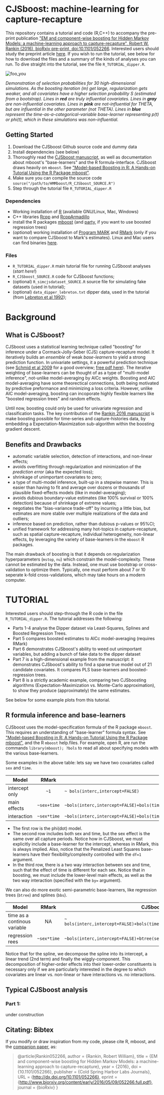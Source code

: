 # CJSboost: machine-learning for capture-recapture

This repository contains a tutorial and code (R,C++) to accompany the pre-print publication ["EM and component-wise boosting for Hidden Markov Models: a machine-learning approach to capture-recapture", Robert W. Rankin (2016), bioRxiv pre-print, doi:10.1101/052266](http://www.biorxiv.org/content/early/2016/05/09/052266).  Interested users should study the preprint article [here](http://www.biorxiv.org/content/early/2016/05/09/052266). If you wish to run the tutorial, see below for how to download the files and a summary of the kinds of analyses you can run. To dive straight into the tutorial, see the file `R_TUTORIAL_dipper.R`.

![foo_you](https://github.com/faraway1nspace/HMMboost/blob/master/img/ANIMATION_stabselect.gif)

_Demonstration of selection probabilities for 30 high-dimensional simulations. As the boosting iteration (<i>m</i>) get large, regularization gets weaker, and all covariates have a higher selection probability S (estimated from a bootstrap). Lines in <b>red</b> are truly influential covariates. Lines in <b>gray</b> are non-influential covariates. Lines in <b>pink</b> are not-influential for THETA, but are influential in the other parameter (not THETA). Lines in <b>blue</b> represent the time-as-a-categorical-variable base-learner representing p(t) or phi(t), which in these simulations was non-influential._
## Getting Started
1. Download the CJSboost Github source code and dummy data
2. Install dependencies (see below)
3. Thoroughly read the [CJSboost manuscript](http://www.biorxiv.org/content/early/2016/05/09/052266), as well as documentation about mboost's "base-learners" and the R formula-interface. CJSboost draws heavily on `mboost`. See ["Model-based Boosting in R: A Hands-on Tutorial Using the R Package mboost"](https://epub.ub.uni-muenchen.de/12754/).
4. Make sure you can compile the source code `source("/path/to/HMMboost/R_CJSboost_SOURCE.R")`
5. Step through the tutorial file `R_TUTORIAL_dipper.R`

### Dependencies
* Working installation of [R](www.r-project.org) (available GNU/Linux, Mac, Windows)
* C++ libraries [Rcpp](https://cran.r-project.org/web/packages/Rcpp/index.html) and [RcppArmadillo](https://cran.r-project.org/web/packages/RcppArmadillo/index.html)
* install the R packages [mboost](https://cran.r-project.org/web/packages/mboost/index.html) (and [party](https://cran.r-project.org/web/packages/party/index.html), if you want to use boosted regression trees)
* (_optional_) working installation of [Program MARK](http://www.phidot.org/software/mark/) and [RMark](https://cran.r-project.org/web/packages/RMark/index.html) (only if you want to compare CJSboost to Mark's estimates). Linux and Mac users can find binaries [here](http://www.phidot.org/software/mark/rmark/linux/).

### Files
* `R_TUTORIAL_dipper.R` main tutorial file for running CJSboost analyses (_start here!_)
* `R_CJSboost_SOURCE.R` code for CJSboost functions;
* (optional) `R_simcjsdataset_SOURCE.R` source file for simulating fake datasets (used in tutorial);
* (optional) `data_dipper_lebreton.txt` dipper data, used in the tutorial (from [Lebreton et al 1992](http://dx.doi.org/10.2307/2937171/));

# Background
## What is CJSboost?

CJSboost uses a statistical learning technique called "boosting" for inference under a Cormack-Jolly-Seber (CJS) capture-recapture model. It iteratively builds an _ensemble_ of weak _base-learners_ to yield a strong prediction function. In univariate settings, it a powerful prediction technique (see [Schmid et al 2009](http://link.springer.com/article/10.1007/s11222-009-9162-7) for a good overview; [free pdf here](https://epub.ub.uni-muenchen.de/7788/1/TR.pdf)). The iterative weighting of base-learners can be thought of as a type of "multi-model inference", not-unlike model-averaging by AICc weights. Boosting and AIC model-averaging have some theorectical connections, both being motivated by predictive preformance and minimizing a loss criteria. However, unlike AIC model-averaging, boosting can incoporate highly flexible learners like "boosted regression trees" and random effects.

Until now, boosting could only be used for univariate regression and classification tasks. The key contribution of the [Rankin 2016 manuscript](http://www.biorxiv.org/content/early/2016/05/09/052266) is make boosting possible for time-series and capture-histories data, by embedding a Expectation-Maximization sub-algorithm within the boosting gradient descent. 

## Benefits and Drawbacks

* automatic variable selection, detection of interactions, and non-linear effects;
* avoids overfitting through regularization and minimization of the _prediction error_ (aka the expected loss);
* shrinkage of unimportant covariates to zero;
* a type of multi-model inference, built-up in a stepwise manner. This is easier than having to fit and average over dozens or thousands of plausible fixed-effects models (like in model-averaging);
* avoids dubious boundary-value estimates (like 100% survival or 100% detection) because of shrinkage of extreme values;
* negotiates the "bias-variance trade-off" by incurring a little bias, but estimates are more stable over multiple realizations of the data and outliers;
* inference based on prediction, rather than dubious p-values or 95%CI;
* unified framework for addressing many hot-topics in capture-recapture, such as spatial capture-recapture, individual heterogeneity, non-linear effects, by leveraging the variety of base-learners in the `mboost` R packages.

The main drawback of boosting is that it depends on regularization hyperparameters (`mstop`, `nu`) which constrain the model-complexity. These cannot be estimated by the data. Instead, one must use bootstrap or cross-validation to optimize them. Typically, one must perform about 7 or 10 seperate k-fold cross-validations, which may take hours on a modern computer. 

# TUTORIAL
Interested users should step-through the R code in the file `R_TUTORIAL_dipper.R`. The tutorial addresses the following:
* Parts 1-4 analyse the Dipper dataset via Least-Squares, Splines and Boosted Regression Trees.
* Part 5 compares boosted estimates to AICc model-averaging (requires RMark)
* Part 6 demonstrates CJSboost's ability to weed out unimportant variables, but adding a bunch of fake data to the dipper dataset
* Part 7 is a high-dimensional example from the manuscript: it demonstrates CJSboost's ability to find a sparse true model out of 21 candidate covariates. It compares PLS base-learners and boosted-regression trees.
* Part 8 is a strictly academic example, comparing two CJSboosting algorithms (Expectation-Maximization vs. Monte-Carlo approximation), to show they produce (approximately) the same estimates.

See below for some example plots from this tutorial.

## R formula inference and base-learners

CJSboost uses the model-specification formula of the R package `mboost`. This requires an understanding of "base-learner" formula syntax. See ["Model-based Boosting in R: A Hands-on Tutorial Using the R Package mboost"](https://epub.ub.uni-muenchen.de/12754/), and the R `mboost` help.files.  For example, open R, are run the commands `library(mboost); ?bols` to read all about specifying models with the various base-learners. 

Some examples in the above table: lets say we have two covariates called `sex` and `time`. 

|Model         | RMark | CJSboost                                                    |
|--------------|:---------:|-----------------------------------------------------------|
| intercept only| `~1` | `~ bols(interc,intercept=FALSE)`|
| main effects | `~sex+time` | `~bols(interc,intercept=FALSE)+bols(timefactor,df=1)+bols(sex,df=1)`|
| interaction  | `~sex*time` | `~bols(interc,intercept=FALSE)+bols(timefactor,df=1)+bols(sex,df=1)+bols(sex,timefactor,df=1)+bols(timefactor,by=sex,df=1)`|


* The first row is the phi(dot) model.
* The second row includes both sex and time, but the sex effect is the same over all capture periods. Notice how in CJSboost, we must explicitly include a base-learner for the intercept, whereas in RMark, this is always implied. Also, notice that the Penalized Least Squares base-learners have their flexibility/complexity controlled with the `df=1` argument. 
* In the third row, there is a two way interaction between sex and time, such that the effect of time is different for each sex. Notice that in boosting, we must include the lower-level main effects, as well as the two way interaction (specified with the `by=` argument).

We can also do more exotic semi-parametric base-learners, like regression trees (`btree`) and splines (`bbs`).


|Model         | RMark | CJSboost                                                    |
|--------------|:---------:|-----------------------------------------------------------|
| time as a continous variable| NA | `~ bols(interc,intercept=FALSE)+bols(time,df=1)+bbs(time,center=TRUE,df=1)`|
| regression rees | `~sex*time` | `~bols(interc,intercept=FALSE)+btree(sex,timefactor)`|


Notice that for the spline, we decompose the spline into its intercept, a linear trend (2nd term) and finally the wiggly-component. This decomposition of higher-order effects into their lower-order constituents is necessary only if we are particularly interested in the degree to which covariates are linear vs. non-linear or have interactions vs. no interactions. 

## Typical CJSboost analysis

### Part 1: 
under construction

Citating: Bibtex
----------------

If you modify or draw inspiration from my code, please cite R, mboost, and the [companion paper](http://www.biorxiv.org/content/early/2016/05/09/052266), as:

> @article{Rankin052266,
	author = {Rankin, Robert William},
	title = {EM and component-wise boosting for Hidden Markov Models: a machine-learning approach to capture-recapture},
	year = {2016},
	doi = {10.1101/052266},
	publisher = {Cold Spring Harbor Labs Journals},
	URL = {http://dx.doi.org/10.1101/052266},
	eprint = {http://www.biorxiv.org/content/early/2016/05/09/052266.full.pdf},
	journal = {bioRxiv}
}

